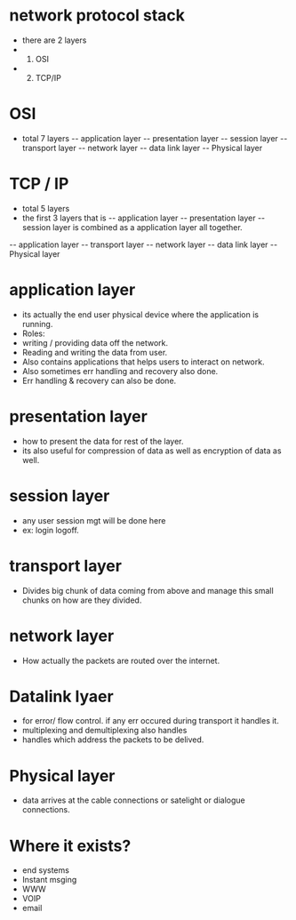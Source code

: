 # network protocol stack

- there are 2 layers
- 1. OSI
- 2. TCP/IP

# OSI
- total 7 layers
 -- application layer
 -- presentation layer
 -- session layer
 -- transport layer
 -- network layer
 -- data link layer
 -- Physical layer

# TCP / IP
- total 5 layers
- the first 3 layers that is
 -- application layer
 -- presentation layer
 -- session layer
 is combined as a application layer all together.

 -- application layer
 -- transport layer
 -- network layer
 -- data link layer
 -- Physical layer

 # application layer
  - its actually the end user physical device where the application is running.
  - Roles:
  - writing / providing data off the network.
  - Reading  and writing the data from user.
  - Also contains applications that helps users to interact on network.
  - Also sometimes err handling and recovery also done.
  - Err handling & recovery can also be done.

  # presentation layer
  - how to present the data for rest of the layer.
  - its also useful for compression of data as well as encryption of data as well.

  # session layer
  - any user session mgt will be done here
  - ex: login logoff.

  # transport layer
  - Divides big chunk of data coming from above and manage this small chunks on how are they divided.

 # network layer
 - How actually the packets are routed over the internet.

 # Datalink lyaer
 - for error/ flow control. if any err occured during transport it handles it.
 - multiplexing and demultiplexing also handles
 - handles which address the packets to be delived.

 # Physical layer
 - data arrives at the cable connections or satelight or dialogue connections.

 # Where it exists?
 - end systems
 - Instant msging
 - WWW
 - VOIP
 - email
